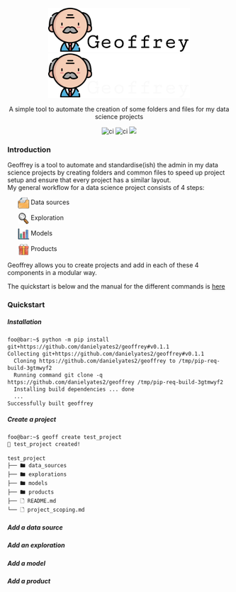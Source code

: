 <p align="center">
    <img src="docs/src/static/images/geoffrey-logo.png#gh-light-mode-only">
    <img src="docs/src/static/images/geoffrey-logo-dark.png#gh-dark-mode-only">
</p>
<p align="center">
A simple tool to automate the creation of some folders and files for my
data science projects
</p>

<p align="center">
    <img src="https://github.com/stats-student/geoffrey/actions/workflows/ci.yml/badge.svg" alt="ci">
    <img src="https://github.com/stats-student/geoffrey/actions/workflows/docs.yml/badge.svg" alt="ci">
    <a href="https://codecov.io/gh/stats-student/geoffrey" > 
        <img src="https://codecov.io/gh/stats-student/geoffrey/branch/main/graph/badge.svg?token=ZFU8ZYE9HG"/> 
    </a>
</p>

<h3>Introduction</h3>
Geoffrey is a tool to automate and standardise(ish) the admin in my data science projects by creating folders and common files to speed up project setup and ensure that every project has a similar layout.
<br>
My general workflow for a data science project consists of 4 steps:
  
<ul style="list-style: none;">
  <li style="margin-bottom: 10px;">
    <img src="docs/src/static/images/folder.png" height="25px" width="25px" style="vertical-align: middle;">  Data sources 
  </li>
  <li style="margin-bottom: 10px;">
    <img src="docs/src/static/images/magnifying-glass.png" height="25px" width="25px" style="vertical-align: middle;"> Exploration
  </li>
  <li style="margin-bottom: 10px;">
    <img src="docs/src/static/images/bar-chart.png" height="25px" width="25px" style="vertical-align: middle;"> Models
  </li>
  <li>
    <img src="docs/src/static/images/gift-box.png" height="25px" width="25px" style="vertical-align: middle;"> Products
  </li>
</ul>

Geoffrey allows you to create projects and add in each of these 4 components in a modular way.

The quickstart is below and the manual for the different commands is <a href="docs/src/geoff.md">here</a>

<h3>Quickstart</h3>
<h5>Installation</h5>

```shell
foo@bar:~$ python -m pip install git+https://github.com/danielyates2/geoffrey#v0.1.1
Collecting git+https://github.com/danielyates2/geoffrey#v0.1.1
  Cloning https://github.com/danielyates2/geoffrey to /tmp/pip-req-build-3gtmwyf2
  Running command git clone -q https://github.com/danielyates2/geoffrey /tmp/pip-req-build-3gtmwyf2
  Installing build dependencies ... done
  ...
Successfully built geoffrey
```

<h5>Create a project</h5>

```shell
foo@bar:~$ geoff create test_project
🚀 test_project created!

test_project
├── 🖿 data_sources
├── 🖿 explorations
├── 🖿 models
├── 🖿 products
├── 🗋 README.md
└── 🗋 project_scoping.md
```

<h5>Add a data source</h5>
<h5>Add an exploration</h5>
<h5>Add a model</h5>
<h5>Add a product</h5>
